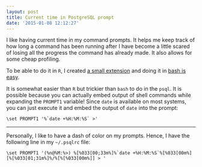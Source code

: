 ```yaml
---
layout: post
title: Current time in PostgreSQL prompt
date: '2015-01-08 12:12:27'
---
```


I like having current time in my command prompts. It helps me keep track of how long a command has been running after I have become a little scared of losing all the progress the command has already made. It also allows for some cheap profiling.

To be able to do it in `R`, I created [a small extension](http://blog.musicallyut.in/current-time-in-the-r-prompt/) and doing it in [bash is easy](http://bneijt.nl/blog/post/add-a-timestamp-to-your-bash-prompt/).

It is somewhat easier than `R` but trickier than `bash` to do in the `psql`. It is possible because you can actually embed output of shell commands while expanding the `PROMPT1` variable! Since `date` is available on most systems, you can just execute it and embed the output of `date` into the prompt:


    \set PROMPT1 '%`date +%H:%M:%S` >'

----

Personally, I like to have a dash of color on my prompts. Hence, I have the following line in my `~/.psqlrc` file:

```
\set PROMPT1 '(%n@%M:%>) %[%033[00;33m%]%`date +%H:%M:%S`%[%033[00m%] [%[%033[01;31m%]%/%[%[%033[00m%]] > '
```
